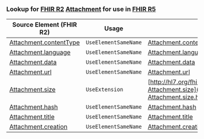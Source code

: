 ### Lookup for [FHIR R2](https://hl7.org/fhir/DSTU2/) [Attachment](https://hl7.org/fhir/DSTU2/Attachment.html) for use in [FHIR R5](https://hl7.org/fhir/R5/)

| Source Element (FHIR R2) | Usage | Target |
| -------------- | ----- | ------ |
| [Attachment.contentType](https://hl7.org/fhir/DSTU2/Attachment.html#resource) | `UseElementSameName` | [Attachment.contentType](https://hl7.org/fhir/R5/Attachment.html#resource) |
| [Attachment.language](https://hl7.org/fhir/DSTU2/Attachment.html#resource) | `UseElementSameName` | [Attachment.language](https://hl7.org/fhir/R5/Attachment.html#resource) |
| [Attachment.data](https://hl7.org/fhir/DSTU2/Attachment.html#resource) | `UseElementSameName` | [Attachment.data](https://hl7.org/fhir/R5/Attachment.html#resource) |
| [Attachment.url](https://hl7.org/fhir/DSTU2/Attachment.html#resource) | `UseElementSameName` | [Attachment.url](https://hl7.org/fhir/R5/Attachment.html#resource) |
| [Attachment.size](https://hl7.org/fhir/DSTU2/Attachment.html#resource) | `UseExtension` | [http://hl7.org/fhir/1.0/StructureDefinition/extension-Attachment.size](StructureDefinition-ext-R2-Attachment.size.html) |
| [Attachment.hash](https://hl7.org/fhir/DSTU2/Attachment.html#resource) | `UseElementSameName` | [Attachment.hash](https://hl7.org/fhir/R5/Attachment.html#resource) |
| [Attachment.title](https://hl7.org/fhir/DSTU2/Attachment.html#resource) | `UseElementSameName` | [Attachment.title](https://hl7.org/fhir/R5/Attachment.html#resource) |
| [Attachment.creation](https://hl7.org/fhir/DSTU2/Attachment.html#resource) | `UseElementSameName` | [Attachment.creation](https://hl7.org/fhir/R5/Attachment.html#resource) |
